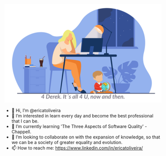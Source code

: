 ![](https://github.com/ericatoliveira/ericatoliveira/blob/main/capa-readme.png)

- 👋 Hi, I’m @ericatoliveira
- 👀 I’m interested in learn every day and become the best professional that I can be.
- 🌱 I’m currently learning 'The Three Aspects of Software Quality' - Chappell.
- 💞️ I’m looking to collaborate on with the expansion of knowledge, so that we can be a society of greater equality and evolution.
- 📫 How to reach me: https://www.linkedin.com/in/ericatoliveira/

<!---
ericatoliveira/ericatoliveira is a ✨ special ✨ repository because its `README.md` (this file) appears on your GitHub profile.
You can click the Preview link to take a look at your changes.
--->
